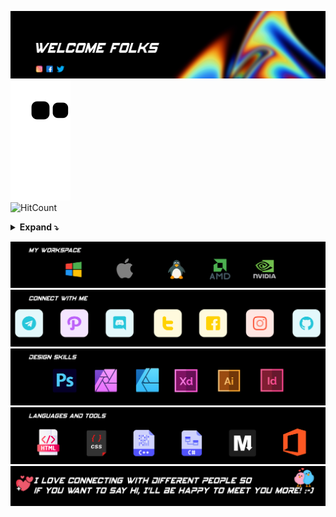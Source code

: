 ![Header image](https://raw.githubusercontent.com/karthik558/karthik558/master/assets/welcome.jpg)
![Snake animation](https://github.com/karthik558/karthik558/blob/output/github-contribution-grid-snake.svg)
<br>
![HitCount](https://komarev.com/ghpvc/?username=karthik558&style=round&color=8712ff&label=PROFILE+VIEWS)

<details>
<summary><b>Expand ⤵️</summary>
<p align="left">
    <img alt = "GitHub Stats" src="https://github-readme-stats.vercel.app/api?username=karthik558&show_icons=true&hide=issues&count_private=true&line_height=20&title_color=7A7ADB&icon_color=2234AE&text_color=D3D3D3&bg_color=0,000000,130F40&hide_border=true" width="500" />
    <br>
    <img alt = "Top Language" src="https://github-readme-stats.vercel.app/api/top-langs/?username=karthik558&hide=html&hide_border=true&layout=compact&langs_count=6&exclude_repo=comp426&line_height=20&title_color=7A7ADB&icon_color=2234AE&text_color=D3D3D3&bg_color=0,000000,130F40" width="400" />
    <br>
    <img alt="Streak" src="https://github-readme-streak-stats.herokuapp.com/?user=karthik558&theme=holi-theme&hide_border=true" width="500" />
    <br>
    <img alt="Contribution Graph" src="https://activity-graph.herokuapp.com/graph?username=karthik558&hide_border=true&area=true&bg_color=010017&color=c5c8ff&line=9dc0ff&point=fff" width="500" />
</p>
</details>

![Workspace](https://raw.githubusercontent.com/karthik558/karthik558/master/assets/workspace.jpg)
<br>
<a href="https://gist.github.com/karthik558/4c488569d0cd59b7fcd9206cf63f3f2a">![Social Accounts](https://raw.githubusercontent.com/karthik558/karthik558/master/assets/connectwithme.jpg)</a>
<br>
![Design Skills](https://raw.githubusercontent.com/karthik558/karthik558/master/assets/designskills.jpg)
<br>
![Language Known](https://raw.githubusercontent.com/karthik558/karthik558/master/assets/languages.jpg)
<br>
![Footer image](https://raw.githubusercontent.com/karthik558/karthik558/master/assets/footer.jpg)